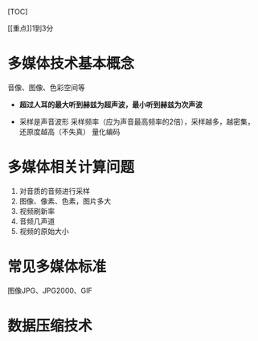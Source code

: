 [TOC]

[[重点]]1到3分

# 多媒体技术基本概念
音像、图像、色彩空间等


* **超过人耳的最大听到赫兹为超声波，最小听到赫兹为次声波**

* 采样是声音波形
采样频率（应为声音最高频率的2倍），采样越多，越密集，还原度越高（不失真）
量化编码

# 多媒体相关计算问题
1. 对音质的音频进行采样
2. 图像、像素、色素，图片多大
3. 视频刷新率
4. 音频几声道
5. 视频的原始大小

# 常见多媒体标准
图像JPG、JPG2000、GIF

# 数据压缩技术


